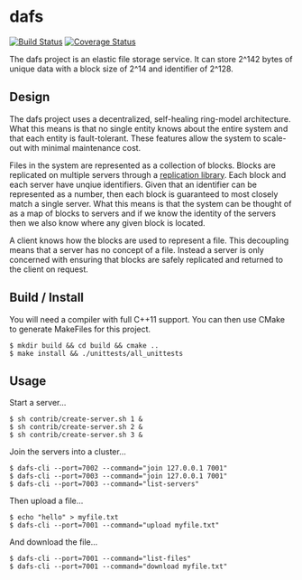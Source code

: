 # dafs

[![Build Status](https://travis-ci.org/dgkimura/dafs.svg?branch=master)](https://travis-ci.org/dgkimura/dafs)
[![Coverage Status](https://coveralls.io/repos/github/dgkimura/dafs/badge.svg?branch=master)](https://coveralls.io/github/dgkimura/dafs?branch=master)

The dafs project is an elastic file storage service. It can store 2^142 bytes
of unique data with a block size of 2^14 and identifier of 2^128.


## Design
The dafs project uses a decentralized, self-healing ring-model architecture.
What this means is that no single entity knows about the entire system and that
each entity is fault-tolerant. These features allow the system to scale-out
with minimal maintenance cost.

Files in the system are represented as a collection of blocks. Blocks are
replicated on multiple servers through a [replication library](https://github.com/dgkimura/paxos).
Each block and each server have unqiue identifiers. Given that an identifier can
be represented as a number, then each block is guaranteed to most closely match
a single server. What this means is that the system can be thought of as a map
of blocks to servers and if we know the identity of the servers then we also
know where any given block is located.

A client knows how the blocks are used to represent a file. This decoupling
means that a server has no concept of a file. Instead a server is only concerned
with ensuring that blocks are safely replicated and returned to the client on
request.


## Build / Install
You will need a compiler with full C++11 support. You can then use CMake to
generate MakeFiles for this project.
```
$ mkdir build && cd build && cmake ..
$ make install && ./unittests/all_unittests
```


## Usage
Start a server...
```
$ sh contrib/create-server.sh 1 &
$ sh contrib/create-server.sh 2 &
$ sh contrib/create-server.sh 3 &
```

Join the servers into a cluster...
```
$ dafs-cli --port=7002 --command="join 127.0.0.1 7001"
$ dafs-cli --port=7003 --command="join 127.0.0.1 7001"
$ dafs-cli --port=7003 --command="list-servers"
```

Then upload a file...
```
$ echo "hello" > myfile.txt
$ dafs-cli --port=7001 --command="upload myfile.txt"
```

And download the file...
```
$ dafs-cli --port=7001 --command="list-files"
$ dafs-cli --port=7001 --command="download myfile.txt"
```
